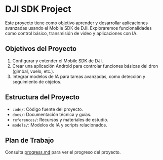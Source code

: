 # DJI SDK Project

Este proyecto tiene como objetivo aprender y desarrollar aplicaciones avanzadas usando el Mobile SDK de DJI. Exploraremos funcionalidades como control básico, transmisión de video y aplicaciones con IA.

## Objetivos del Proyecto
1. Configurar y entender el Mobile SDK de DJI.
2. Crear una aplicación Android para controlar funciones básicas del dron (gimbal, vuelo, etc.).
3. Integrar modelos de IA para tareas avanzadas, como detección y seguimiento de objetos.

## Estructura del Proyecto
- `code/`: Código fuente del proyecto.
- `docs/`: Documentación técnica y guías.
- `references/`: Recursos y materiales de estudio.
- `models/`: Modelos de IA y scripts relacionados.

## Plan de Trabajo
Consulta [progress.md](progress.md) para ver el progreso del proyecto.
